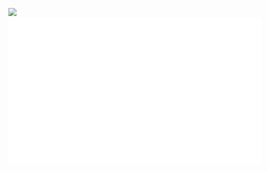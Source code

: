 ![](https://raw.githubusercontent.com/username/github-stats/master/generated/overview.svg#gh-dark-mode-only)  
![](https://raw.githubusercontent.com/Pittab/github-stats/master/generated/overview.svg#gh-light-mode-only)  

